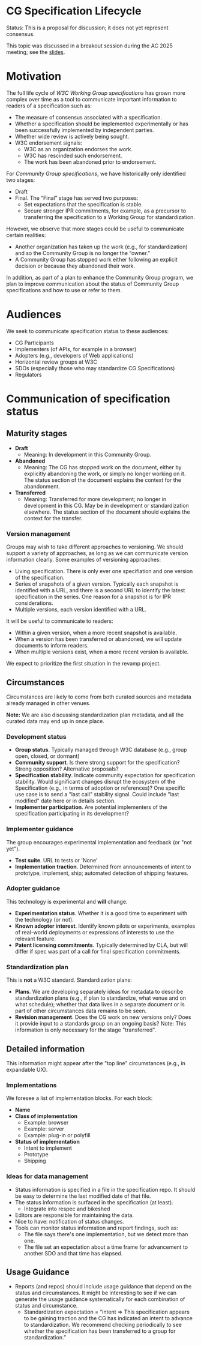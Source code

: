 # CG Specification Lifecycle
Status: This is a proposal for discussion; it does not yet represent consensus.

This topic was discussed in a breakout session during the AC 2025 meeting; see the [slides](https://www.w3.org/2025/Talks/cg-breakout-ac2025.pdf).

# Motivation

The full life cycle of _W3C Working Group specifications_ has grown more complex over time as a tool to communicate important information to readers of a specification such as:

* The measure of consensus associated with a specification.
* Whether a specification should be implemented experimentally or has been successfully implemented by independent parties.
* Whether wide review is actively being sought.
* W3C endorsement signals:
   * W3C as an organization endorses the work.
   * W3C has rescinded such endorsement.
   * The work has been abandoned prior to endorsement.

For _Community Group specifications_, we have historically only identified two stages:

* Draft
* Final. The “Final” stage has served two purposes:
   * Set expectations that the specification is stable.
   * Secure stronger IPR commitments, for example, as a precursor to transferring the specification to a Working Group for standardization.

However, we observe that more stages could be useful to communicate certain realities:

* Another organization has taken up the work (e.g., for standardization) and so the Community Group is no longer the “owner.”
* A Community Group has stopped work either following an explicit decision or because they abandoned their work.

In addition, as part of a plan to enhance the Community Group program, we plan to improve communication about the status of Community Group specifications and how to use or refer to them.

# Audiences

We seek to communicate specification status to these audiences:

* CG Participants
* Implementers (of APIs, for example in a browser)
* Adopters (e.g., developers of Web applications)
* Horizontal review groups at W3C
* SDOs (especially those who may standardize CG Specifications)
* Regulators

# Communication of specification status

## Maturity stages

* **Draft**
   * Meaning: In development in this Community Group.
* **Abandoned**
   * Meaning: The CG has stopped work on the document, either by explicitly abandoning the work, or simply no longer working on it. The status section of the document explains the context for the abandonment.
* **Transferred** 
   * Meaning: Transferred for more development; no longer in development in this CG. May be in development or standardization elsewhere. The status section of the document should explains the context for the transfer.
   
### Version management

Groups may wish to take different approaches to versioning. We should support a variety of approaches, as long as we can communicate version information clearly. Some examples of versioning approaches:

* Living specification. There is only ever one specifiation and one version of the specification.
* Series of snapshots of a given version. Typically each snapshot is identified with a URL, and there is a second URL to identify the latest specification in the series. One reason for a snapshot is for IPR considerations.
* Multiple versions, each version identified with a URL. 

It will be useful to communicate to readers:

* Within a given version, when a more recent snapshot is available.
* When a version has been transferred or abandoned, we will update
documents to inform readers.
* When multiple versions exist, when a more recent version is available.

We expect to prioritize the first situation in the revamp project.

## Circumstances

Circumstances are likely to come from both curated sources and metadata already managed in other venues.

**Note:** We are also discussing standardization plan metadata, and all the curated data may end up in once place.

### Development status

* **Group status**. Typically managed through W3C database (e.g., group open, closed, or dormant)
* **Community support**. Is there strong support for the specification? Strong opposition? Alternative proposals?
* **Specification stability**. Indicate community expectation for specification stability. Would significant changes disrupt the ecosystem of the Specification (e.g., in terms of adoption or references)? One specific use case is to send a "last call" stability signal. Could include "last modified" date here or in details section.
* **Implementer participation**. Are potential implementers of the specification participating in its development?

### Implementer guidance

The group encourages experimental implementation and feedback (or "not yet").

* **Test suite**. URL to tests or 'None'
* **Implementation traction**. Determined from announcements of intent to prototype, implement, ship; automated detection of shipping features.

### Adopter guidance
This technology is experimental and **will** change. 

* **Experimentation status**. Whether it is a good time to experiment with the technology (or not).
* **Known adopter interest**. Identify known pilots or experiments, examples of real-world deployments or expressions of interests to use the relevant feature.
* **Patent licensing commitments**. Typically determined by CLA, but will differ if spec was part of a call for final specification commitments.

### Standardization plan

This is **not** a W3C standard. Standardization plans:

* **Plans**.  We are developing separately ideas for metadata to describe standardization plans (e.g., if plan to standardize, what venue and on what schedule); whether that data lives in a separate document or is part of other circumstances data remains to be seen.
* **Revision management**. Does the CG work on new versions only? Does it provide input to a standards group on an ongoing basis? Note: This information is only necessary for the stage "transferred".

## Detailed information

This information might appear after the "top line" circumstances (e.g., in expandable UX).

### Implementations

We foresee a list of implementation blocks. For each block:

* **Name**
* **Class of implementation** 
  * Example: browser
  * Example: server 
  * Example: plug-in or polyfill
* **Status of implementation**
  * Intent to implement
  * Prototype
  * Shipping

### Ideas for data management

* Status information is specified in a file in the specification repo. It should be easy to determine the last modified date of that file.
* The status information is surfaced in the specification (at least).
   * Integrate into respec and bikeshed
* Editors are responsible for maintaining the data.
* Nice to have: notification of status changes.
* Tools can monitor status information and report findings, such as:
   * The file says there's one implementation, but we detect more than one.
   * The file set an expectation about a time frame for advancement to another SDO and that time has elapsed.

## Usage Guidance

* Reports (and repos) should include usage guidance that depend on the status and circumstances. It might be interesting to see if we can generate the usage guidance systematically for each combination of status and circumstance.
   * Standardization expectation = “intent => This specification appears to be gaining traction and the CG has indicated an intent to advance to standardization. We recommend checking periodically to see whether the specification has been transferred to a group for standardization.”

